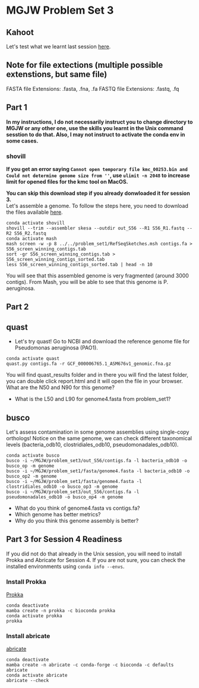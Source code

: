 # MGJW Problem Set 3

## Kahoot
Let's test what we learnt last session [here](ht).

## Note for file extections (multiple possible extenstions, but same file)
FASTA file Extensions: .fasta, .fna, .fa
FASTQ file Extensions: .fastq, .fq

## Part 1
**In my instructions, I do not necessarily instruct you to change directory to MGJW or any other one, use the skills you learnt in the Unix command sesstion to do that. Also, I may not instruct to activate the conda env in some cases.**

### shovill
**If you get an error saying `Cannot open temporary file kmc_00253.bin and Could not determine genome size from ''`, use `ulimit -n 2048` to increase limit for opened files for the kmc tool on MacOS.**<br/>

**You can skip this download step if you already donwloaded it for session 3.**<br/>
Let's assemble a genome. To follow the steps here, you need to download the files available [here](https://www.dropbox.com/scl/fo/8ni4qic39mb3ojapgci1x/h?dl=0&rlkey=p6gyncbcees8754go5s8votvu).
```
conda activate shovill
shovill --trim --assembler skesa --outdir out_S56 --R1 S56_R1.fastq --R2 S56_R2.fastq
conda activate mash
mash screen -w -p 8 ../../problem_set1/RefSeqSketches.msh contigs.fa > S56_screen_winning_contigs.tab
sort -gr S56_screen_winning_contigs.tab > S56_screen_winning_contigs_sorted.tab
less S56_screen_winning_contigs_sorted.tab | head -n 10
```
You will see that this assembled genome is very fragmented (around 3000 contigs). From Mash, you will be able to see that this genome is P. aeruginosa.

## Part 2

## quast
* Let's try quast! Go to NCBI and download the reference genome file for Pseudomonas aeruginosa (PAO1).
```
conda activate quast
quast.py contigs.fa -r GCF_000006765.1_ASM676v1_genomic.fna.gz
```
You will find quast_results folder and in there you will find the latest folder, you can double click report.html and it will open the file in your browser. What are the N50 and N90 for this genome?

* What is the L50 and L90 for genome4.fasta from problem_set1?

## busco
Let's assess contamination in some genome assemblies using single-copy orthologs! Notice on the same genome, we can check different taxonomical levels (bacteria_odb10, clostridiales_odb10, pseudomonadales_odb10).
```
conda activate busco
busco -i ~/MGJW/problem_set3/out_S56/contigs.fa -l bacteria_odb10 -o busco_op -m genome
busco -i ~/MGJW/problem_set1/fasta/genome4.fasta -l bacteria_odb10 -o busco_op2 -m genome
busco -i ~/MGJW/problem_set1/fasta/genome4.fasta -l clostridiales_odb10 -o busco_op3 -m genome
busco -i ~/MGJW/problem_set3/out_S56/contigs.fa -l pseudomonadales_odb10 -o busco_op4 -m genome
```
* What do you think of genome4.fasta vs contigs.fa?
* Which genome has better metrics?
* Why do you think this genome assembly is better?

## Part 3 for Session 4 Readiness
If you did not do that already in the Unix session, you will need to install Prokka and Abricate for Session 4. If you are not sure, you can check the installed environments using `conda info --envs`.<br/>

### Install Prokka
[Prokka](https://github.com/tseemann/prokka)
```
conda deactivate
mamba create -n prokka -c bioconda prokka
conda activate prokka
prokka
```
### Install abricate
[abricate](https://github.com/tseemann/abricate)
```
conda deactivate
mamba create -n abricate -c conda-forge -c bioconda -c defaults abricate
conda activate abricate
abricate --check
```
